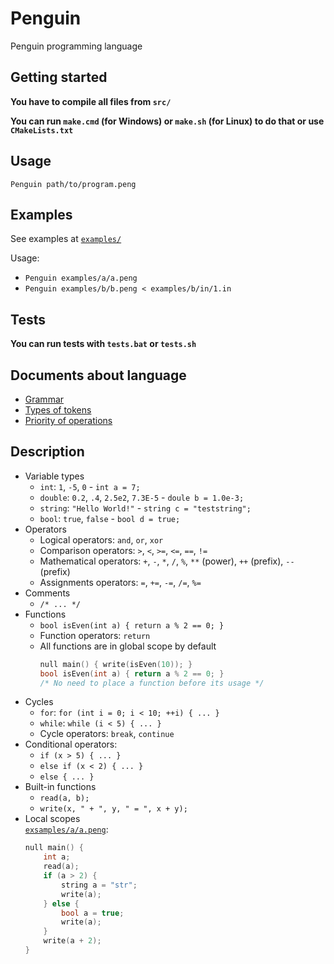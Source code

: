 # Penguin
Penguin programming language
## Getting started
**You have to compile all files from ``src/``**  

**You can run ``make.cmd`` (for Windows) or ``make.sh`` (for Linux) to do that or use ``CMakeLists.txt``**
## Usage
``Penguin path/to/program.peng``  
## Examples
See examples at [`examples/`](https://github.com/exsandebest/Penguin/tree/master/examples)

Usage:
  - ``Penguin examples/a/a.peng``  
  - ``Penguin examples/b/b.peng < examples/b/in/1.in``
## Tests
**You can run tests with ``tests.bat`` or ``tests.sh``**  
## Documents about language
* [Grammar](https://docs.google.com/document/d/1y9UAdCVIHkVw3AbSU_anU4KZSvI54mrA7OSpKjKvKgw)  
* [Types of tokens](https://docs.google.com/spreadsheets/d/1OBjwfQxot8h_A8aIbHIXjujbpoGofYAS0elkgWege0g)  
* [Priority of operations](https://docs.google.com/spreadsheets/d/13oeLWDSUfdM0VBEn_MVFWN4l8zxK8_NX0-rdQLC79vI)  
## Description
* Variable types
    * `int`: `1`, `-5`, `0` - `int a = 7;`
    * `double`: `0.2`, `.4`, `2.5e2`, `7.3E-5` - `doule b = 1.0e-3;`
    * `string`: `"Hello World!"` - `string c = "teststring";`
    * `bool`: `true`, `false` - `bool d = true;`
* Operators
    * Logical operators: `and`, `or`, `xor`
    * Comparison operators: `>`, `<`, `>=`, `<=`, `==`, `!=`
    * Mathematical operators: `+`, `-`, `*`, `/`, `%`, `**` (power), `++` (prefix), `--` (prefix)
    * Assignments operators: `=`, `+=`, `-=`, `/=`, `%=`
* Comments
    * `/* ... */`
* Functions
    * `bool isEven(int a) { return a % 2 == 0; }`
    * Function operators: `return`
    * All functions are in global scope by default
      ```c++
      null main() { write(isEven(10)); }
      bool isEven(int a) { return a % 2 == 0; }
      /* No need to place a function before its usage */
      ```
* Cycles
    * `for`: `for (int i = 0; i < 10; ++i) { ... }`
    * `while`: `while (i < 5) { ... }`
    * Cycle operators: `break`, `continue`
* Conditional operators:
    * `if (x > 5) { ... }`
    * `else if (x < 2) { ... }`
    * `else { ... }`
* Built-in functions
    * `read(a, b);`
    * `write(x, " + ", y, " = ", x + y);`
* Local scopes  
    [`exsamples/a/a.peng`](https://github.com/exsandebest/Penguin/tree/master/examples/a/a.peng):
    ```c++
    null main() {
        int a;
        read(a);
        if (a > 2) {
            string a = "str";
            write(a);
        } else {
            bool a = true;
            write(a);
        }
        write(a + 2);
    }
    ```
